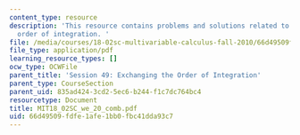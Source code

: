```yaml
---
content_type: resource
description: 'This resource contains problems and solutions related to changing the
  order of integration. '
file: /media/courses/18-02sc-multivariable-calculus-fall-2010/66d49509fdfe1afe1bb0fbc41dda93c7_MIT18_02SC_we_20_comb.pdf
file_type: application/pdf
learning_resource_types: []
ocw_type: OCWFile
parent_title: 'Session 49: Exchanging the Order of Integration'
parent_type: CourseSection
parent_uid: 835ad424-3cd2-5ec6-b244-f1c7dc764bc4
resourcetype: Document
title: MIT18_02SC_we_20_comb.pdf
uid: 66d49509-fdfe-1afe-1bb0-fbc41dda93c7
---
```

